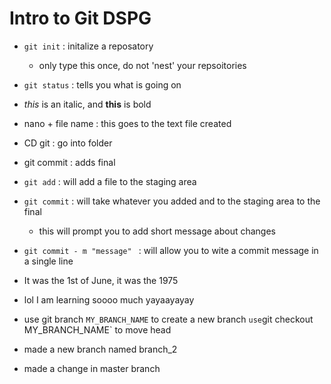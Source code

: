# Intro to Git  DSPG

- `git init` : initalize  a reposatory
	- only type this once, do not 'nest' your repsoitories 
- `git status` : tells you what is going on
- *this* is an italic, and **this** is bold 
- nano + file name  : this goes to the text file created 
- CD git : go into folder 
- git commit : adds final 
- `git add` : will add a file to the staging area
- `git commit` : will take whatever you added and to the staging area to the 
final
   - this will prompt you to add short message about changes
- `git commit - m "message" ` : will allow you to wite a commit message in a 
single line


- It was the 1st of June, it was the 1975
- lol I am learning soooo much yayaayayay
- use git branch `MY_BRANCH_NAME` to create a new branch
` use `git checkout MY_BRANCH_NAME` to move head 


- made a new branch named branch_2
- made a change in master branch
